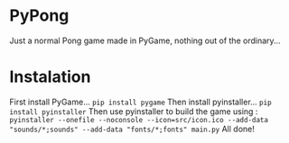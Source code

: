 # PyPong
Just a normal Pong game made in PyGame, nothing out of the ordinary...
# Instalation 
First install PyGame...
`pip install pygame`
Then install pyinstaller...
`pip install pyinstaller`
Then use pyinstaller to build the game using : 
`pyinstaller --onefile --noconsole --icon=src/icon.ico --add-data "sounds/*;sounds" --add-data "fonts/*;fonts" main.py`
All done!
